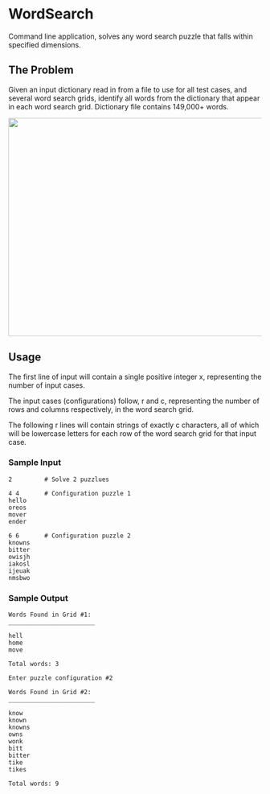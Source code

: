 # WordSearch

Command line application, solves any word search puzzle that falls within specified dimensions. 

## The Problem

Given an input dictionary read in from a file to use for all test cases, and several word 
search grids, identify all words from the dictionary that appear in each word search grid. 
Dictionary file contains 149,000+ words.

<p align="center">
  <img width="890" height="434" src="http://appham.com/wp-content/uploads/2013/10/twisty-featured-big-890x434.png">
</p>

## Usage 

The first line of input will contain a single positive integer x, representing the number of input cases.

The input cases (configurations) follow, r and c, representing the number of rows and columns respectively, in the word search grid.

The following r lines will contain strings of exactly c characters, all of which will be lowercase letters for each row of the word search grid for that input case.

### Sample Input

```
2         # Solve 2 puzzlues

4 4       # Configuration puzzle 1
hello
oreos
mover
ender

6 6       # Configuration puzzle 2 
knowns 
bitter
owisjh
iakosl
ijeuak
nmsbwo
```

### Sample Output

```
Words Found in Grid #1:
________________________

hell
home
move

Total words: 3

Enter puzzle configuration #2

Words Found in Grid #2:
________________________

know
known
knowns
owns
wonk
bitt
bitter
tike
tikes

Total words: 9
```
